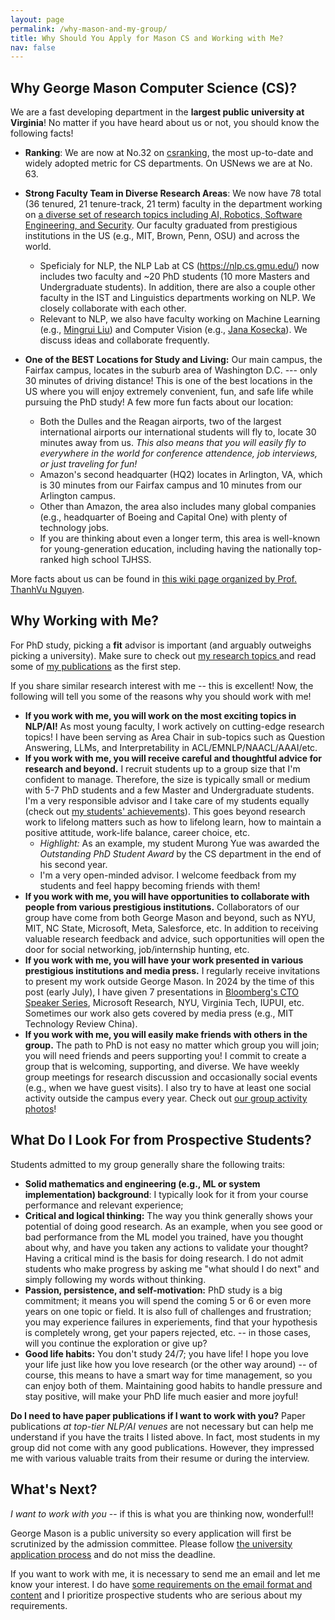```yaml
---
layout: page
permalink: /why-mason-and-my-group/
title: Why Should You Apply for Mason CS and Working with Me?
nav: false
---
```


<h2>Why George Mason Computer Science (CS)?</h2>
We are a fast developing department in the <b>largest public university at Virginia</b>! No matter if you have heard about us or not, you should know the following facts!

- **Ranking**: We are now at No.32 on <a href="https://csrankings.org/#/index?all&us">csranking</a>, the most up-to-date and widely adopted metric for CS departments. On USNews we are at No. 63.

- **Strong Faculty Team in Diverse Research Areas**: We now have 78 total (36 tenured, 21 tenure-track, 21 term) faculty in the department working on <a href="https://cs.gmu.edu/research/research-areas/">a diverse set of research topics including AI, Robotics, Software Engineering, and Security</a>. Our faculty graduated from prestigious institutions in the US (e.g., MIT, Brown, Penn, OSU) and across the world.
    - Speficialy for NLP, the NLP Lab at CS (https://nlp.cs.gmu.edu/) now includes two faculty and ~20 PhD students (10 more Masters and Undergraduate students). In addition, there are also a couple other faculty in the IST and Linguistics departments working on NLP. We closely collaborate with each other.
    - Relevant to NLP, we also have faculty working on Machine Learning (e.g., <a href="https://mingrliu.github.io/">Mingrui Liu</a>) and Computer Vision (e.g., <a href="https://cs.gmu.edu/~kosecka/">Jana Kosecka</a>). We discuss ideas and collaborate frequently.

- **One of the BEST Locations for Study and Living:** Our main campus, the Fairfax campus, locates in the suburb area of Washington D.C. --- only 30 minutes of driving distance! This is one of the best locations in the US where you will enjoy extremely convenient, fun, and safe life while pursuing the PhD study! A few more fun facts about our location:
    - Both the Dulles and the Reagan airports, two of the largest international airports our international students will fly to, locate 30 minutes away from us. _This also means that you will easily fly to everywhere in the world for conference attendence, job interviews, or just traveling for fun!_
    - Amazon's second headquarter (HQ2) locates in Arlington, VA, which is 30 minutes from our Fairfax campus and 10 minutes from our Arlington campus.
    - Other than Amazon, the area also includes many global companies (e.g., headquarter of Boeing and Capital One) with plenty of technology jobs.
    - If you are thinking about even a longer term, this area is well-known for young-generation education, including having the nationally top-ranked high school TJHSS.

More facts about us can be found in <a href="https://github.com/dynaroars/dynaroars.github.io/wiki/About-GMU">this wiki page organized by Prof. ThanhVu Nguyen</a>. 


<h2>Why Working with Me?</h2>

For PhD study, picking a **fit** advisor is important (and arguably outweighs picking a university). Make sure to check out <a href="https://ziyuyao.org/">my research topics </a> and read some of <a href="https://ziyuyao.org/publications/">my publications</a> as the first step.

If you share similar research interest with me -- this is excellent! Now, the following will tell you some of the reasons why you should work with me!

- **If you work with me, you will work on the most exciting topics in NLP/AI!** As most young faculty, I work actively on cutting-edge research topics! I have been serving as Area Chair in sub-topics such as Question Answering, LLMs, and Interpretability in ACL/EMNLP/NAACL/AAAI/etc. 
- **If you work with me, you will receive careful and thoughtful advice for research and beyond.** I recruit students up to a group size that I'm confident to manage. Therefore, the size is typically small or medium with 5-7 PhD students and a few Master and Undergraduate students. I'm a very responsible advisor and I take care of my students equally (check out <a href="../group">my students' achievements</a>). This goes beyond research work to lifelong matters such as how to lifelong learn, how to maintain a positive attitude, work-life balance, career choice, etc.
    - _Highlight:_ As an example, my student Murong Yue was awarded the _Outstanding PhD Student Award_ by the CS department in the end of his second year.
    - I'm a very open-minded advisor. I welcome feedback from my students and feel happy becoming friends with them!
- **If you work with me, you will have opportunities to collaborate with people from various prestigious institutions.** Collaborators of our group have come from both George Mason and beyond, such as NYU, MIT, NC State, Microsoft, Meta, Salesforce, etc. In addition to receiving valuable research feedback and advice, such opportunities will open the door for social networking, job/internship hunting, etc.
- **If you work with me, you will have your work presented in various prestigious institutions and media press.** I regularly receive invitations to present my work outside George Mason. In 2024 by the time of this post (early July), I have given 7 presentations in <a href="https://twitter.com/TechAtBloomberg/status/1793650599646421173">Bloomberg's CTO Speaker Series</a>, Microsoft Research, NYU, Virginia Tech, IUPUI, etc. Sometimes our work also gets covered by media press (e.g., MIT Technology Review China).
- **If you work with me, you will easily make friends with others in the group.** The path to PhD is not easy no matter which group you will join; you will need friends and peers supporting you! I commit to create a group that is welcoming, supporting, and diverse. We have weekly group meetings for research discussion and occasionally social events (e.g., when we have guest visits). I also try to have at least one social activity outside the campus every year. Check out <a href="../group">our group activity photos</a>! 


<h2>What Do I Look For from Prospective Students?</h2>


Students admitted to my group generally share the following traits:

- **Solid mathematics and engineering (e.g., ML or system implementation) background**: I typically look for it from your course performance and relevant experience; 
- **Critical and logical thinking:** The way you think generally shows your potential of doing good research. As an example, when you see good or bad performance from the ML model you trained, have you thought about why, and have you taken any actions to validate your thought? Having a critical mind is the basis for doing research. I do not admit students who make progress by asking me "what should I do next" and simply following my words without thinking.
- **Passion, persistence, and self-motivation:** PhD study is a big commitment; it means you will spend the coming 5 or 6 or even more years on one topic or field. It is also full of challenges and frustration; you may experience failures in experiements, find that your hypothesis is completely wrong, get your papers rejected, etc. -- in those cases, will you continue the exploration or give up? 
- **Good life habits:** You don't study 24/7; you have life! I hope you love your life just like how you love research (or the other way around) -- of course, this means to have a smart way for time management, so you can enjoy both of them. Maintaining good habits to handle pressure and stay positive, will make your PhD life much easier and more joyful! 

**Do I need to have paper publications if I want to work with you?** Paper publications _at top-tier NLP/AI venues_ are not necessary but can help me understand if you have the traits I listed above. In fact, most students in my group did not come with any good publications. However, they impressed me with various valuable traits from their resume or during the interview.


<h2>What's Next?</h2>
<i>I want to work with you</i> -- if this is what you are thinking now, wonderful!! 

George Mason is a public university so every application will first be scrutinized by the admission committee. Please follow <a href="https://cec.gmu.edu/admissions/graduate-admissions/application-requirements-and-deadlines">the university application process</a> and do not miss the deadline.

If you want to work with me, it is necessary to send me an email and let me know your interest. I do have <a href="../prospective_students">some requirements on the email format and content</a> and I prioritize prospective students who are serious about my requirements.